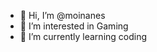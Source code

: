 - 👋 Hi, I’m @moinanes
- 👀 I’m interested in Gaming 
- 🌱 I’m currently learning coding

<!---
moinanes/moinanes is a ✨ special ✨ repository because its `README.md` (this file) appears on your GitHub profile.
You can click the Preview link to take a look at your changes.
--->
